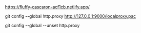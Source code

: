 
https://fluffy-cascaron-acf1cb.netlify.app/

git config --global http.proxy http://127.0.0.1:9000/localproxy.pac

git config --global --unset http.proxy
